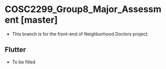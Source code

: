 # COSC2299_Group8_Major_Assessment [master]
- This branch is for the front-end of Neighborhood Doctors project.

## Flutter
- To be filled
